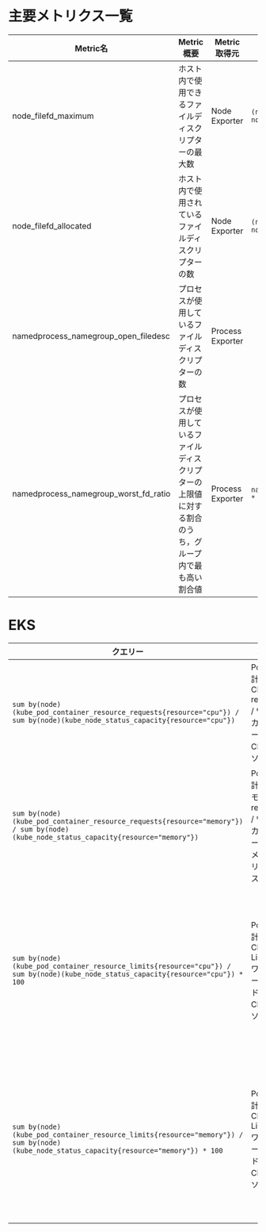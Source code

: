 # 主要メトリクス一覧
| Metric名 | Metric概要 | Metric取得元 | Query例 | 備考 |
|  --- | --- | --- | --- | --- |
| node_filefd_maximum | ホスト内で使用できるファイルディスクリプターの最大数 | Node Exporter | `(node_filefd_allocated / node_filefd_maximum) * 100` |  |
| node_filefd_allocated | ホスト内で使用されているファイルディスクリプターの数 | Node Exporter | `(node_filefd_allocated / node_filefd_maximum) * 100` | |
| namedprocess_namegroup_open_filedesc | プロセスが使用しているファイルディスクリプターの数 | Process Exporter | | `/proc/<pid>/fd`で参照できるファイルディスクリプターの数を取得して使用 |
| namedprocess_namegroup_worst_fd_ratio | プロセスが使用しているファイルディスクリプターの上限値に対する割合のうち，グループ内で最も高い割合値 | Process Exporter | `namedprocess_namegroup_worst_fd_ratio * 100` | `/proc/<pid>/limits`で取得したMax open filesのSoft Limit値に対するopen_filedescの比率を使用 |

# EKS
| クエリー | 概要 | 備考 |
|---|---|---|
|`sum by(node)(kube_pod_container_resource_requests{resource="cpu"}) / sum by(node)(kube_node_status_capacity{resource="cpu"})`| Pod合計のCPU request / ワーカーノード総CPUリソース | Podのスケジューリング関連で確認すべき |
|`sum by(node)(kube_pod_container_resource_requests{resource="memory"}) / sum by(node)(kube_node_status_capacity{resource="memory"})`| Pod合計のメモリ request / ワーカーノード総メモリリソース | Podのスケジューリング関連で確認すべき |
|`sum by(node)(kube_pod_container_resource_limits{resource="cpu"}) / sum by(node)(kube_node_status_capacity{resource="cpu"}) * 100`| Pod合計のCPU Limit / ワーカーノード総CPUリソース | ワーカーノードのリソース不足でPodが正常に処理できない可能性があるため、確認すべき |
|`sum by(node)(kube_pod_container_resource_limits{resource="memory"}) / sum by(node)(kube_node_status_capacity{resource="memory"}) * 100`| Pod合計のCPU Limit / ワーカーノード総CPUリソース | ワーカーノードのリソース不足でPodがEvictionされたりする可能性があるため、確認すべき |

